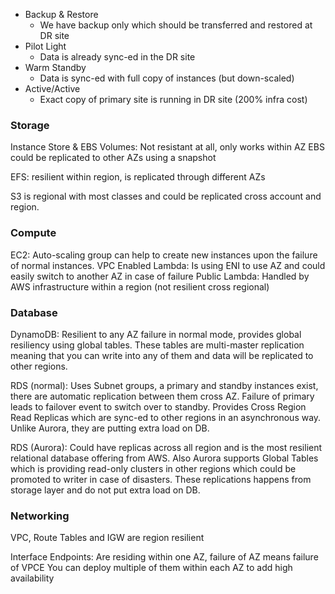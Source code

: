 
- Backup & Restore
	- We have backup only which should be transferred and restored at DR site
- Pilot Light
	- Data is already sync-ed in the DR site
- Warm Standby
	- Data is sync-ed with full copy of instances (but down-scaled)
- Active/Active
	- Exact copy of primary site is running in DR site (200% infra cost)

### Storage
Instance Store & EBS Volumes: Not resistant at all, only works within AZ
	EBS could be replicated to other AZs using a snapshot

EFS: resilient within region, is replicated through different AZs

S3 is regional with most classes and could be replicated cross account and region. 

### Compute
EC2: Auto-scaling group can help to create new instances upon the failure of normal instances.
VPC Enabled Lambda: Is using ENI to use AZ and could easily switch to another AZ in case of failure
Public Lambda: Handled by AWS infrastructure within a region (not resilient cross regional)

### Database
DynamoDB: Resilient to any AZ failure in normal mode, provides global resiliency using global tables. These tables are multi-master replication meaning that you can write into any of them and data will be replicated to other regions.

RDS (normal): Uses Subnet groups, a primary and standby instances exist, there are automatic replication between them cross AZ. Failure of primary leads to failover event to switch over to standby.
	Provides Cross Region Read Replicas which are sync-ed to other regions in an asynchronous way. Unlike Aurora, they are putting extra load on DB.

RDS (Aurora): Could have replicas across all region and is the most resilient relational database offering from AWS. Also Aurora supports Global Tables which is providing read-only clusters in other regions which could be promoted to writer in case of disasters. These replications happens from storage layer and do not put extra load on DB.

### Networking
VPC, Route Tables and IGW are region resilient

Interface Endpoints: Are residing within one AZ, failure of AZ means failure of VPCE
	You can deploy multiple of them within each AZ to add high availability